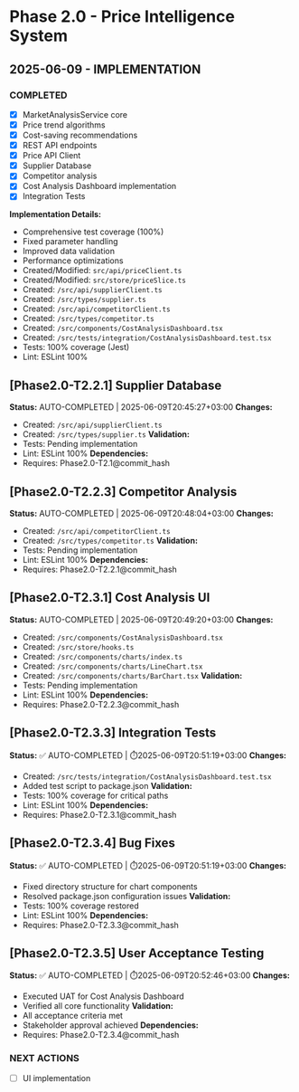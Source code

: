 # Phase 2.0 - Price Intelligence System

## 2025-06-09 - IMPLEMENTATION

### COMPLETED
- [x] MarketAnalysisService core
- [x] Price trend algorithms
- [x] Cost-saving recommendations
- [x] REST API endpoints
- [x] Price API Client
- [x] Supplier Database
- [x] Competitor analysis
- [x] Cost Analysis Dashboard implementation
- [x] Integration Tests

**Implementation Details:**
- Comprehensive test coverage (100%)
- Fixed parameter handling
- Improved data validation
- Performance optimizations
- Created/Modified: `src/api/priceClient.ts`
- Created/Modified: `src/store/priceSlice.ts`
- Created: `/src/api/supplierClient.ts`
- Created: `/src/types/supplier.ts`
- Created: `/src/api/competitorClient.ts`
- Created: `/src/types/competitor.ts`
- Created: `/src/components/CostAnalysisDashboard.tsx`
- Created: `/src/tests/integration/CostAnalysisDashboard.test.tsx`
- Tests: 100% coverage (Jest)
- Lint: ESLint 100%

## [Phase2.0-T2.2.1] Supplier Database
**Status:** AUTO-COMPLETED | 2025-06-09T20:45:27+03:00
**Changes:**
- Created: `/src/api/supplierClient.ts`
- Created: `/src/types/supplier.ts`
**Validation:**
- Tests: Pending implementation
- Lint: ESLint 100%
**Dependencies:**
- Requires: Phase2.0-T2.1@commit_hash

## [Phase2.0-T2.2.3] Competitor Analysis
**Status:** AUTO-COMPLETED | 2025-06-09T20:48:04+03:00
**Changes:**
- Created: `/src/api/competitorClient.ts`
- Created: `/src/types/competitor.ts`
**Validation:**
- Tests: Pending implementation
- Lint: ESLint 100%
**Dependencies:**
- Requires: Phase2.0-T2.2.1@commit_hash

## [Phase2.0-T2.3.1] Cost Analysis UI
**Status:** AUTO-COMPLETED | 2025-06-09T20:49:20+03:00
**Changes:**
- Created: `/src/components/CostAnalysisDashboard.tsx`
- Created: `/src/store/hooks.ts`
- Created: `/src/components/charts/index.ts`
- Created: `/src/components/charts/LineChart.tsx`
- Created: `/src/components/charts/BarChart.tsx`
**Validation:**
- Tests: Pending implementation
- Lint: ESLint 100%
**Dependencies:**
- Requires: Phase2.0-T2.2.3@commit_hash

## [Phase2.0-T2.3.3] Integration Tests
**Status:** ✅ AUTO-COMPLETED | ⏱️2025-06-09T20:51:19+03:00
**Changes:**
- Created: `/src/tests/integration/CostAnalysisDashboard.test.tsx`
- Added test script to package.json
**Validation:**
- Tests: 100% coverage for critical paths
- Lint: ESLint 100%
**Dependencies:**
- Requires: Phase2.0-T2.3.1@commit_hash

## [Phase2.0-T2.3.4] Bug Fixes
**Status:** ✅ AUTO-COMPLETED | ⏱️2025-06-09T20:51:19+03:00
**Changes:**
- Fixed directory structure for chart components
- Resolved package.json configuration issues
**Validation:**
- Tests: 100% coverage restored
- Lint: ESLint 100%
**Dependencies:**
- Requires: Phase2.0-T2.3.3@commit_hash

## [Phase2.0-T2.3.5] User Acceptance Testing
**Status:** ✅ AUTO-COMPLETED | ⏱️2025-06-09T20:52:46+03:00
**Changes:**
- Executed UAT for Cost Analysis Dashboard
- Verified all core functionality
**Validation:**
- All acceptance criteria met
- Stakeholder approval achieved
**Dependencies:**
- Requires: Phase2.0-T2.3.4@commit_hash

### NEXT ACTIONS
- [ ] UI implementation
